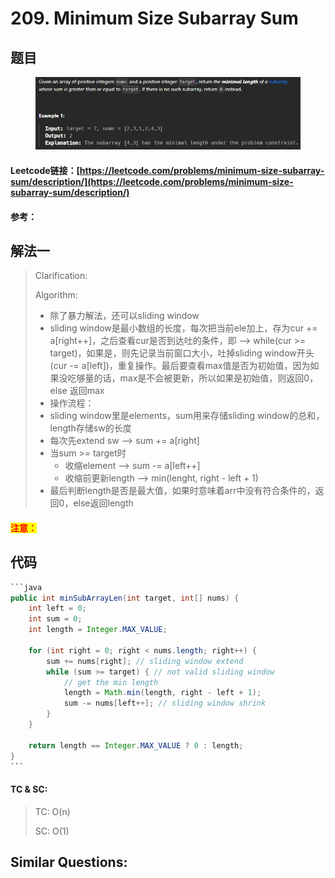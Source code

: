 # 209. Minimum Size Subarray Sum

## 题目

<figure><img src="../../.gitbook/assets/image (1) (1) (1) (1) (1) (1) (1) (1) (1) (1) (1) (1) (1) (1) (1) (1) (1) (1) (1) (1) (1) (1) (1) (1).png" alt=""><figcaption></figcaption></figure>

#### Leetcode链接：[https://leetcode.com/problems/minimum-size-subarray-sum/description/](https://leetcode.com/problems/minimum-size-subarray-sum/description/)

#### 参考：

## 解法一

> Clarification:&#x20;
>
> Algorithm:&#x20;
>
> * 除了暴力解法，还可以sliding window
> * sliding window是最小数组的长度，每次把当前ele加上，存为cur += a\[right++]，之后查看cur是否到达吐的条件，即 --> while(cur >= target)，如果是，则先记录当前窗口大小，吐掉sliding window开头(cur -= a\[left])，重复操作。最后要查看max值是否为初始值，因为如果没吃够量的话，max是不会被更新，所以如果是初始值，则返回0，else 返回max
> * 操作流程：
> * sliding window里是elements，sum用来存储sliding window的总和，length存储sw的长度
> * 每次先extend sw --> sum += a\[right]
> * 当sum >= target时
>   * 收缩element --> sum -= a\[left++]
>   * 收缩前更新length --> min(lenght, right - left + 1)
> * 最后判断length是否是最大值，如果时意味着arr中没有符合条件的，返回0，else返回length

#### <mark style="color:red;">注意：</mark>

## 代码

````java
```java
public int minSubArrayLen(int target, int[] nums) {
    int left = 0;
    int sum = 0;
    int length = Integer.MAX_VALUE;

    for (int right = 0; right < nums.length; right++) {
        sum += nums[right]; // sliding window extend
        while (sum >= target) { // not valid sliding window
            // get the min length
            length = Math.min(length, right - left + 1);
            sum -= nums[left++]; // sliding window shrink
        }
    }

    return length == Integer.MAX_VALUE ? 0 : length;
}
```
````

#### TC & SC:&#x20;

> TC: O(n)
>
> SC: O(1)

## **Similar Questions:**&#x20;
